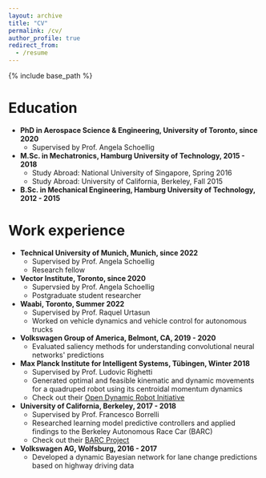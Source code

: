 ```yaml
---
layout: archive
title: "CV"
permalink: /cv/
author_profile: true
redirect_from:
  - /resume
---
```


{% include base_path %}

Education
======
* **PhD in Aerospace Science & Engineering, University of Toronto, since 2020**
  * Supervised by Prof. Angela Schoellig
* **M.Sc. in Mechatronics, Hamburg University of Technology, 2015 - 2018**
  * Study Abroad: National University of Singapore, Spring 2016
  * Study Abroad: University of California, Berkeley, Fall 2015
* **B.Sc. in Mechanical Engineering, Hamburg University of Technology, 2012 - 2015**

Work experience
======
* **Technical University of Munich, Munich, since 2022**
  * Supervised by Prof. Angela Schoellig
  * Research fellow
* **Vector Institute, Toronto, since 2020**
  * Supervsied by Prof. Angela Schoellig
  * Postgraduate student researcher
* **Waabi, Toronto, Summer 2022**
  * Supervised by Prof. Raquel Urtasun
  * Worked on vehicle dynamics and vehicle control for autonomous trucks
* **Volkswagen Group of America, Belmont, CA, 2019 - 2020**
  * Evaluated saliency methods for understanding convolutional neural networks' predictions
* **Max Planck Institute for Intelligent Systems, Tübingen, Winter 2018**
  * Supervised by Prof. Ludovic Righetti
  * Generated optimal and feasible kinematic and dynamic movements for a quadruped robot using its centroidal momentum dynamics
  * Check out their [Open Dynamic Robot Initiative](https://open-dynamic-robot-initiative.github.io/)
* **University of California, Berkeley, 2017 - 2018**
  * Supervised by Prof. Francesco Borrelli
  * Researched learning model predictive controllers and applied findings to the Berkeley Autonomous Race Car (BARC)
  * Check out their [BARC Project](https://sites.google.com/berkeley.edu/ugorosolia/barc-project?authuser=0)
* **Volkswagen AG, Wolfsburg, 2016 - 2017**
  * Developed a dynamic Bayesian network for lane change predictions based on highway driving data
